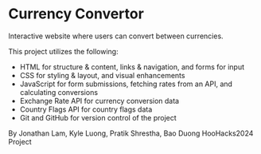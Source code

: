 # Currency Convertor
Interactive website where users can convert between currencies.

This project utilizes the following:
- HTML for structure & content, links & navigation, and forms for input
- CSS for styling & layout, and visual enhancements
- JavaScript for form submissions, fetching rates from an API, and calculating conversions
- Exchange Rate API for currency conversion data
- Country Flags API for country flags data
- Git and GitHub for version control of the project

By Jonathan Lam, Kyle Luong, Pratik Shrestha, Bao Duong
HooHacks2024 Project